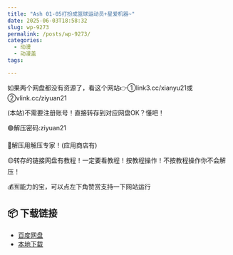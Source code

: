 ```yaml
---
title: "Ash 01-05打扮成篮球运动员+星爱机器~"
date: 2025-06-03T18:58:32
slug: wp-9273
permalink: /posts/wp-9273/
categories:
  - 动漫
  - 动漫盖
tags:

---
```


如果两个网盘都没有资源了，看这个网站👉①link3.cc/xianyu21或②vlink.cc/ziyuan21

(本站)不需要注册账号！直接转存到对应网盘OK？懂吧！

🟢解压密码:ziyuan21

🔵解压用解压专家！(应用商店有)

🟡转存的链接网盘有教程！一定要看教程！按教程操作！不按教程操作你不会解压！

💰🈶能力的宝，可以点左下角赞赏支持一下网站运行

## 📦 下载链接
- [百度网盘](https://blziyuan21.com/pay-download/9273?key=4dd06d401b&down_id=0)
- [本地下载](https://blziyuan21.com/pay-download/9273?key=4dd06d401b&down_id=1)

